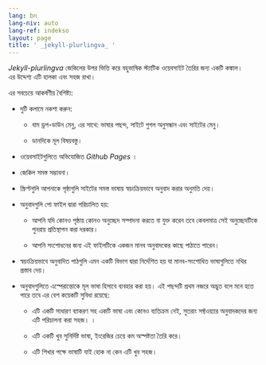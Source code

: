 ```yaml
---
lang: bn
lang-niv: auto
lang-ref: indekso
layout: page
title: ' _jekyll-plurlingva_ '
---
```


 _Jekyll-plurlingva_ জেকিলের উপর ভিত্তি করে বহুভাষিক স্ট্যাটিক ওয়েবসাইট তৈরির জন্য একটি কঙ্কাল।  
এর উদ্দেশ্য এটি হালকা এবং সহজ রাখা।

এর সবচেয়ে আকর্ষণীয় বৈশিষ্ট্য:

 * দুটি কলামে নকশা করুন:


   * বাম ড্রপ-ডাউন মেনু, এর সাথে: ভাষার পছন্দ, সাইটে গুগল অনুসন্ধান এবং সাইটের মেনু।


   * ডানদিকে মূল বিষয়বস্তু।


 * ওয়েবসাইটগুলিতে অভিযোজিত _Github Pages_ ।


 * জেকিল সমস্ত সম্ভাবনা।


 * স্ক্রিপ্টগুলি আপনাকে পৃষ্ঠাগুলি সাইটের সমস্ত ভাষায় স্বয়ংক্রিয়ভাবে অনুবাদ করার অনুমতি দেয়।


 * অনুবাদগুলি পো ফাইল দ্বারা পরিচালিত হয়:


   * আপনি যদি কোনও পৃষ্ঠায় কোনও অনুচ্ছেদ সম্পাদনা করতে বা যুক্ত করেন তবে কেবলমাত্র সেই অনুচ্ছেদটিকে পুনরায় প্রতিস্থাপন করা দরকার।


   * আপনি সংশোধনের জন্য এই ফাইলটিকে একজন মানব অনুবাদকের কাছে পাঠাতে পারেন।


 * স্বয়ংক্রিয়ভাবে অনুবাদিত পাঠগুলি এমন একটি বিভাগ দ্বারা নির্দেশিত হয় যা মানব-সংশোধিত ভাষাগুলিতে নথির প্রস্তাব দেয়।


 * অনুবাদগুলিতে এস্পেরান্তোকে মূল ভাষা হিসাবে ব্যবহার করা হয়। এই পছন্দটি প্রথম নজরে অদ্ভুত বলে মনে হতে পারে তবে এর বেশ কয়েকটি সুবিধা রয়েছে:


   * এটি একটি সাধারণ ব্যাকরণ সহ একটি ভাষা এবং কোনও ব্যতিক্রম নেই, সুতরাং সফ্টওয়্যার অনুবাদকদের জন্য এটি পরিচালনা করা সহজ। ।


   * এটি একটি খুব সুনির্দিষ্ট ভাষা, ইংরেজির চেয়ে কম অস্পষ্টতা তৈরি করে।


   * এটি শিখার পক্ষে ভাষাটি যাই হোক না কেন এটি খুব সহজ।




